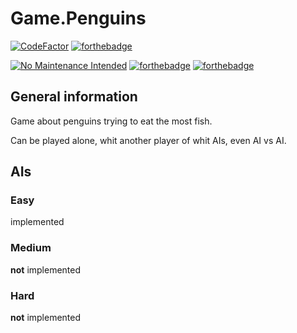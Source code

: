 # Game.Penguins

[![CodeFactor](https://www.codefactor.io/repository/github/mrgove10/game.penguins/badge)](https://www.codefactor.io/repository/github/mrgove10/game.penguins)
[![forthebadge](https://forthebadge.com/images/badges/made-with-c-sharp.svg)](https://forthebadge.com)

[![No Maintenance Intended](http://unmaintained.tech/badge.svg)](http://unmaintained.tech/)
[![forthebadge](https://forthebadge.com/images/badges/built-with-grammas-recipe.svg)](https://forthebadge.com)
[![forthebadge](https://forthebadge.com/images/badges/contains-technical-debt.svg)](https://forthebadge.com)

## General information

Game about penguins trying to eat the most fish.

Can be played alone, whit another player of whit AIs, even AI vs AI.

## AIs

### Easy
implemented

### Medium 
**not** implemented

### Hard
**not** implemented
